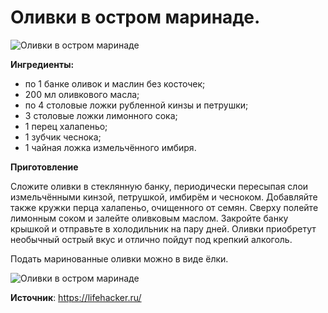 # Оливки в остром маринаде.

![Оливки в остром маринаде](/images/Kulinar/Salad/olivmar.jpg 'Оливки в остром маринаде')

**Ингредиенты:**

- по 1 банке оливок и маслин без косточек;
- 200 мл оливкового масла;
- по 4 столовые ложки рубленной кинзы и петрушки;
- 3 столовые ложки лимонного сока;
- 1 перец халапеньо;
- 1 зубчик чеснока;
- 1 чайная ложка измельчённого имбиря.

**Приготовление**

Сложите оливки в стеклянную банку, периодически пересыпая слои измельчёнными кинзой, петрушкой, имбирём и чесноком. Добавляйте также кружки перца халапеньо, очищенного от семян. Сверху полейте лимонным соком и залейте оливковым маслом. Закройте банку крышкой и отправьте в холодильник на пару дней. Оливки приобретут необычный острый вкус и отлично пойдут под крепкий алкоголь.

Подать маринованные оливки можно в виде ёлки.

![Оливки в остром маринаде](/images/Kulinar/Salad/olivmar_01.jpg 'Оливки в остром маринаде')

**Источник**: https://lifehacker.ru/

